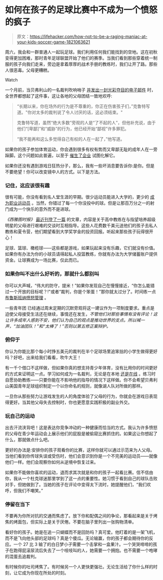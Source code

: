 # 如何在孩子的足球比赛中不成为一个愤怒的疯子

> 原文：<https://lifehacker.com/how-not-to-be-a-raging-maniac-at-your-kids-soccer-game-1821063621>

周六，我会和一群普通人一起玩足球。我们利用任何我们能找到的空地。这在初秋变得更加困难，那时青年足球联盟开始了他们的赛季。当我们看到那些穿着统一制服的孩子向我们走来，旁边是拿着厚厚的战术手册的教练时，我们让开了路。那些人很恶毒。父母更糟糕。

Watch

一个月前，当贝弗利山的一名裁判吹响哨子 [并发出一封光彩夺目的电子邮件](http://abcnews.go.com/US/beverly-hills-soccer-referee-quits-calling-parents-disrespectful/story?id=51328200) 时，全世界都想起了这件事，这让各地的父母团结一致地欢呼:

> “长期以来，你在场外的行为是不尊重的，你正在伤害孩子们，”克鲁特写道。"你对太多的裁判说了令人讨厌的话，这必须结束。"
> 
> 克鲁特写道，虽然“绝大多数”旁观的人是“了不起的人”，但他补充说，由于他们“[卑鄙]”和“威胁”的行为，他已经开始“鄙视”许多罪犯。
> 
> “我不能再和这么多觉得自己有权的人在一起了，”他写道。

如果你的孩子参加体育运动，你会遇到很多有权有势而又卑鄙无耻的成年人在一旁跺脚。这个问题如此普遍，以至于 [催生了企业](http://www.changingthegameproject.org/) 试图化解它。

如果你还没有遇到游戏日狂热分子，那么，我有一些坏消息要告诉你:是你。但是不要绝望！你可以改变镜中人的方式。以下是方法。

### **记住，这应该很有趣**

很有可能，你没有看到名人堂生涯的早期。很少运动员能进入大学的，更少的 [成为职业运动员](http://www.ncaa.org/about/resources/research/estimated-probability-competing-professional-athletics) 。当然，你错过了每一个你没投中的球。但是让那百万分之一的射门成为一个快乐的意外而不是进球。

*《西雅图时报》* [最近刊登了一篇](https://www.seattletimes.com/sports/high-school/whats-the-biggest-hurdle-a-high-school-coach-faces-more-often-than-opponents-its-parents/) 的文章，内容是关于高中教练在与指望培养超级明星的父母进行艰难的交谈时互相指导。这些人花费数千美元送他们的孩子去私人教练和夏令营，他们期望看到大学奖学金的投资回报。听起来那些孩子玩得很开心！

足球、篮球、橄榄球——这些都是游戏，如果玩起来没有乐趣，它们就没有价值。如果你有办法为你的小球员请得起私人投篮教练，你就有办法为大学储蓄账户提供资金。让球赛成为一场比赛，仅此而已。

### **如果你叫不出什么好听的，那就什么都别叫**

你可以大声喊，“伟大的防守，提米！”如果你发现自己在慢慢接近，“你怎么能错过一个开放的目标呢？!"或者“裁判，你是个笨蛋！”那你就太过分了。时间练一点 [布鲁斯班纳愤怒管理](https://imgur.com/gallery/5jwOF86) 。

一些青年团 已经通过周末定期的沉默旁观将这一建议作为一项制度要求。重点是迫使父母接受生活还在继续，事情还在发生，*不管他们对那些事情有没有评论！这让许多成年人感到不安，他们认为自己的观点是推动世界的支点。所以喊一声，“加油团队！”和“太棒了！”否则以第五修正案辩护。*

### **俯仰于**

你认为你能比那个每小时挣五美元的裁判在半个足球场里追笨拙的小学生做得更好吗？好吧，出来给我们看看，吹牛大王！

有一千个借口不这样做，但如果你真的想支持青少年体育，没有比用你的时间更好的方式来证明这一点。学习如何成为一名裁判，无论是在本地 [还是在线](https://www.ussoccer.com/referees/resource-center/online-training) 。练习时自愿协助教练——只要你能在不影响他的指导的情况下这样做。你不会希望贝弗利山美国青年足球组织制定一个以你命名的规则，就像湖人队对所做的那样。

一旦你从那些努力让游戏发生的人的角度体验了父母的行为，你就会在游戏日表现得更好。当其他父母失去控制时，你也更愿意实践积极的副业外交。

### **玩自己的运动**

出去汗流浃背吧！这是表达你竞争冲动的一种健康而恰当的方式。我认为许多愤怒的父母在青少年运动会上展示他们的屁股是被偷窥比赛抓住的。如果这让你想起了什么，那就做点什么吧。

更好的办法是:安排你的孩子观看你的比赛，这样你就可以通过示范来为人父母。当他们看到你传球失误或受伤时，他们会意识到你是一个不完美的运动员——就像他们一样。他们会观察你如何从逆境中恢复过来。

如果你不能做你喜欢的运动，退而求其次就是和你的孩子一起看比赛。信不信由你，我从一个杜克球迷那里学到了这一点的重要性。她习惯于看到自己的球队击败对手，但她做到了。当她的孩子在评论中变得太下流时，她提醒他们，“我们欢呼，但我们不嘲笑。”

### **停留在当下**

不要再为你所对抗的交通而焦虑了。放下你和配偶之间的争论，那看起来是关于烤焦的烤面包，但实际上是关于厌倦。不要在脑子里列出一张购物清单。

看好你的孩子。她是在追一只蝴蝶而不是回防吗？真可爱。他盯着的是一架飞机，而不是飞向他头部的足球吗？真是个傻瓜。无论输赢，你的孩子都会期待你的反应。一个 27 比 3 输了的白日梦小子需要一个击掌和一盒果汁。一个哭哭啼啼的孩子在跑得屁滚尿流后失去了一个吱吱叫的人，她需要一个拥抱。也不需要一个咆哮的混蛋去追裁判。

有时候你的吐司烤焦了。有时候另一个人更快更强壮。无论生活给了你什么样的时刻，让它成为你现在所处的时刻。